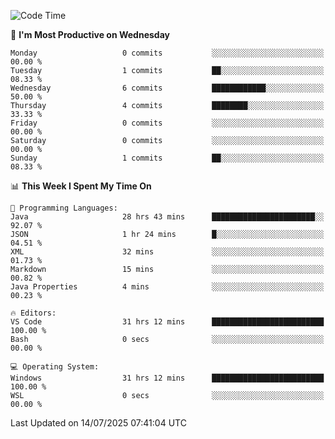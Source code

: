 <!--START_SECTION:waka-->
![Code Time](http://img.shields.io/badge/Code%20Time-5%2C313%20hrs%2013%20mins-blue)

📅 **I'm Most Productive on Wednesday** 

```text
Monday                   0 commits           ░░░░░░░░░░░░░░░░░░░░░░░░░   00.00 % 
Tuesday                  1 commits           ██░░░░░░░░░░░░░░░░░░░░░░░   08.33 % 
Wednesday                6 commits           ████████████░░░░░░░░░░░░░   50.00 % 
Thursday                 4 commits           ████████░░░░░░░░░░░░░░░░░   33.33 % 
Friday                   0 commits           ░░░░░░░░░░░░░░░░░░░░░░░░░   00.00 % 
Saturday                 0 commits           ░░░░░░░░░░░░░░░░░░░░░░░░░   00.00 % 
Sunday                   1 commits           ██░░░░░░░░░░░░░░░░░░░░░░░   08.33 % 
```


📊 **This Week I Spent My Time On** 

```text
💬 Programming Languages: 
Java                     28 hrs 43 mins      ███████████████████████░░   92.07 % 
JSON                     1 hr 24 mins        █░░░░░░░░░░░░░░░░░░░░░░░░   04.51 % 
XML                      32 mins             ░░░░░░░░░░░░░░░░░░░░░░░░░   01.73 % 
Markdown                 15 mins             ░░░░░░░░░░░░░░░░░░░░░░░░░   00.82 % 
Java Properties          4 mins              ░░░░░░░░░░░░░░░░░░░░░░░░░   00.23 % 

🔥 Editors: 
VS Code                  31 hrs 12 mins      █████████████████████████   100.00 % 
Bash                     0 secs              ░░░░░░░░░░░░░░░░░░░░░░░░░   00.00 % 

💻 Operating System: 
Windows                  31 hrs 12 mins      █████████████████████████   100.00 % 
WSL                      0 secs              ░░░░░░░░░░░░░░░░░░░░░░░░░   00.00 % 
```


 Last Updated on 14/07/2025 07:41:04 UTC
<!--END_SECTION:waka-->
